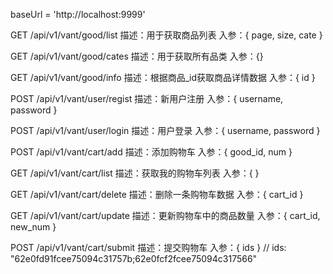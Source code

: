 baseUrl = 'http://localhost:9999'

GET /api/v1/vant/good/list
描述：用于获取商品列表
入参：{ page, size, cate }

GET /api/v1/vant/good/cates
描述：用于获取所有品类
入参：{}

GET /api/v1/vant/good/info
描述：根据商品_id获取商品详情数据
入参：{ id }

POST /api/v1/vant/user/regist
描述：新用户注册
入参：{ username, password }

POST /api/v1/vant/user/login
描述：用户登录
入参：{ username, password }


POST /api/v1/vant/cart/add
描述：添加购物车
入参：{ good_id, num }

GET /api/v1/vant/cart/list
描述：获取我的购物车列表
入参：{ }

GET /api/v1/vant/cart/delete
描述：删除一条购物车数据
入参：{ cart_id }

GET /api/v1/vant/cart/update
描述：更新购物车中的商品数量
入参：{ cart_id, new_num }

POST /api/v1/vant/cart/submit
描述：提交购物车
入参：{ ids }    // ids: "62e0fd91fcee75094c31757b;62e0fcf2fcee75094c317566"
